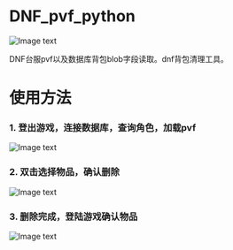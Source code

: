# DNF_pvf_python
![Image text](https://github.com/Zageku/DNF_pvf_python/raw/main/images/ico.png)

DNF台服pvf以及数据库背包blob字段读取。dnf背包清理工具。

# 使用方法

### 1. 登出游戏，连接数据库，查询角色，加载pvf

![Image text](https://raw.githubusercontent.com/Zageku/DNF_pvf_python/main/images/3.png)

### 2. 双击选择物品，确认删除

![Image text](https://raw.githubusercontent.com/Zageku/DNF_pvf_python/main/images/5.png)

### 3. 删除完成，登陆游戏确认物品

![Image text](https://raw.githubusercontent.com/Zageku/DNF_pvf_python/main/images/6.png)
